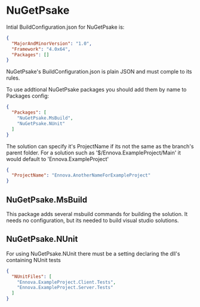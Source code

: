 # NuGetPsake

Intial BuildConfiguration.json for NuGetPsake is:

```json
{
  "MajorAndMinorVersion": "1.0",
  "Framework": "4.0x64",
  "Packages": []
}
```

NuGetPsake's BuildConfiguration.json is plain JSON and must comple to its rules.

To use addtional NuGetPsake packages you should add them by name to Packages config:

```json
{
  "Packages": [
    "NuGetPsake.MsBuild",
    "NuGetPsake.NUnit"
  ]
}
```

The solution can specify it's ProjectName if its not the same as the branch's parent folder. 
For a solution such as '$/Ennova.ExampleProject/Main' it would default to 'Ennova.ExampleProject'

```json
{
  "ProjectName": "Ennova.AnotherNameForExampleProject"
}
```
## NuGetPsake.MsBuild

This package adds several msbuild commands for building the solution. It needs no configuration, but its needed to build visual studio solutions.
## NuGetPsake.NUnit

For using NuGetPsake.NUnit there must be a setting declaring the dll's containing NUnit tests

```json
{
  "NUnitFiles": [
    "Ennova.ExampleProject.Client.Tests",
    "Ennova.ExampleProject.Server.Tests"
  ]
}
```
